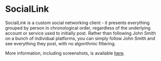 # SocialLink

SocialLink is a custom social networking client - it presents everything grouped by person in chronological order, regardless of the underlying account or service used to initially post. Rather than following John Smith on a bunch of individual platforms, you can simply follow John Smith and see everything they post, with no algorithmic filtering.

More information, including screenshots, is available [here](https://tylerfreedman.com/sociallink).
